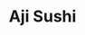 ---
layout: place
title: "Aji Sushi"
permalink: /new-york/new-york/aji-sushi.html
stateAbbr: NY
stateName: New York
cityName: New York
seo:
  name: "Aji Sushi"
  type: Restaurant
  links: null
description: "Aji Sushi serves delicious sushi in New York, New York. Try fresh Japanese dishes for a great dining experience. "
place_id: ChIJM8c5sHRZwokRXY_g--q0wpw
photos:
  - name: >-
      places/ChIJM8c5sHRZwokRXY_g--q0wpw/photos/AeeoHcJatDkCnnRZmbWC4JpMpFcNBZZHLwBz3o-v90bV1waqSfT2uQTBTVmrRIDD0E_qYyhAidf4t3OclybMkK3ENpeVxbhrH1QrUieiSAbX2vvZel2_gTCG3RpTQUuPRETrOVCthUAz8FEx6Q9WnwB38HGo0iGBa_GWqDmCMxZ9SjTcqUwWbLPLjP8x4pFO53agovX2rtUp1IdIVE6Ofz_GUmpGF4xgxp9CJvANZypBhgwq5EAjpjJlHlwWxhcKX_CnQMOXW57ADZiXUuU124srcdq1fzE83QIUpz8NEbP68Kdg-6_CXeqxYaxF_INI3WZaZZi05gnSeAv2fApfVufqA1VmLhEh4iwi25-ugm186Cv2BDE3_tlY-39IaRiLW8i5FM3EbIu_ADblGCZbWz3YQxmaHR8c1QDUaJfx4i5dnrfsUQ
    widthPx: 4032
    heightPx: 3024
    authorAttributions:
      - displayName: Augusto Paulino
        uri: https://maps.google.com/maps/contrib/115862479330323357853
        photoUri: >-
          https://lh3.googleusercontent.com/a-/ALV-UjUZ6LZjNZci-HCGo3Z1urQFFtn0xxTIbvDBy5bWMRUK-gw_XM-e=s100-p-k-no-mo
    flagContentUri: >-
      https://www.google.com/local/imagery/report/?cb_client=maps_api_places.places_api&image_key=!1e10!2sCIHM0ogKEICAgIDpkY_aEQ&hl=en-US
    googleMapsUri: >-
      https://www.google.com/maps/place//data=!3m4!1e2!3m2!1sCIHM0ogKEICAgIDpkY_aEQ!2e10!4m2!3m1!1s0x89c25974b039c733:0x9cc2b4eafbe08f5d
  - name: >-
      places/ChIJM8c5sHRZwokRXY_g--q0wpw/photos/AeeoHcIgGjwhYldo9ntAzJJIAHCFLj1RbAdsX9JhRRVKlnh3JY2k_4IUEvkAZbD0ugkhXUgSy9XcBMbkdvTo-WCZdCUiI378fPT2Ejw9XezfMZ41Z2qeunVrtymKGXIAc7XkUXDvup9LJ6VGO2j0yHMHVw-lX48o0hu9QbHt3vjkGyRYQmNO0l2nBySpXFWTAy_K10_IwZHNrI0iepCQK9Q62kkEqH5DEM8KXNA3ztAC7yV2y6VhQ1JpeAuoB1ET0UH29cfgPWzT5lFwMMbJJBXyK0dnGAizdPRqTucZgT2-Oj8
    widthPx: 3024
    heightPx: 4032
    authorAttributions:
      - displayName: Aji Sushi
        uri: https://maps.google.com/maps/contrib/116174408685407875637
        photoUri: >-
          https://lh3.googleusercontent.com/a/ACg8ocLHuod9tBkhF9-Li3x4KZPgN79PqatX2sNeIgcubjlkbMda=s100-p-k-no-mo
    flagContentUri: >-
      https://www.google.com/local/imagery/report/?cb_client=maps_api_places.places_api&image_key=!1e10!2sAF1QipNcykNvYahn7afWe2EStm9OSAf3zKv7Gs7VsfI&hl=en-US
    googleMapsUri: >-
      https://www.google.com/maps/place//data=!3m4!1e2!3m2!1sAF1QipNcykNvYahn7afWe2EStm9OSAf3zKv7Gs7VsfI!2e10!4m2!3m1!1s0x89c25974b039c733:0x9cc2b4eafbe08f5d
  - name: >-
      places/ChIJM8c5sHRZwokRXY_g--q0wpw/photos/AeeoHcIpJY1X_V7ieTyjAXQr1zEa7ps8K8i7tqR1UCMr1nc1W1iZnEsMPvQ7Plgkfm7-aBlXTj8XvOgLuIEopyD8ncTyEr0MmtA8Whhg_QQKm7bHy8KfcS93alciSIrcK92O5ZFKw8dABx192xGIrKFaSP5BlA_6J2CZD0kE4-bgXp8yyGr0n8_aDY12JKLhsThMAfNQnpLDwMsxbY38vCD7BSWnkTmdnWZ5ouW1-4IdNRQ6td4nHWA3o3CTHU4_FZ4q0uZ8xVSF4OK6jkFHE1E8dYB0PJaa_ZStGRmdvTj_lhYc8xp9-YCY5LOa9x478vp-1dj4ZE5OLmA_znqF_hvJfQmCcUVeBrFmFcsUlJvJInbhQjkOMV8Hu2aKpYSBJJvL88OYQI3QYdCo_YLBNkmmG8jojvsxzs61Z-PpHujk9gEtzlMD
    widthPx: 4000
    heightPx: 3000
    authorAttributions:
      - displayName: John
        uri: https://maps.google.com/maps/contrib/115919226229455248203
        photoUri: >-
          https://lh3.googleusercontent.com/a/ACg8ocJ6a42GKZqWnXYe3ZmbwEheyPqJ5jpohTtp9vny8dNKtVJstg=s100-p-k-no-mo
    flagContentUri: >-
      https://www.google.com/local/imagery/report/?cb_client=maps_api_places.places_api&image_key=!1e10!2sCIHM0ogKEICAgICT__bskAE&hl=en-US
    googleMapsUri: >-
      https://www.google.com/maps/place//data=!3m4!1e2!3m2!1sCIHM0ogKEICAgICT__bskAE!2e10!4m2!3m1!1s0x89c25974b039c733:0x9cc2b4eafbe08f5d
  - name: >-
      places/ChIJM8c5sHRZwokRXY_g--q0wpw/photos/AeeoHcIYRxqQ_ZzIGIStZRCHY8U5mz2qzgrnfD8AjyINtcWDMH2kKv43PSwoBOujoW3Ev7e5YR477kXd2SCDpRXCiZxudJlht2WbesE2HRrlVjLevAAISVAhzArUi_2qFVuwaOI4feV0AbbR3J9IiG_BUfLfckAd14kjuuiKVnvboQsOf_FRqNHVZ3HknyOU1UUIWsPmSzULHpegki5WsMiLwaPH4YWgwWuvGvpPLiaowBwKSycY4VLeuz4k6g02lfJQA_cfPdb4K_GP2GiUaskTg9-3oEveRxVegWfrw4WVN9OJy7tn-EV76p1FnUH_41ZuXNRW6Oby1ZTHGp0N4tNgUMXeVFauE295QYrke2E-KVLgFnzTLIsVhbvlH3D9A0L5ZLNI9A2xfpdSuBeF9QIvjhFM3O6vgir4em8k6lkDiLTnmxaK
    widthPx: 4501
    heightPx: 3379
    authorAttributions:
      - displayName: 王啟樺
        uri: https://maps.google.com/maps/contrib/115345317716040199539
        photoUri: >-
          https://lh3.googleusercontent.com/a-/ALV-UjV_4hWYDwZcvKU8xVzfgpe8raQmGarN5sWbzYCqi5oKzzwzq5xygg=s100-p-k-no-mo
    flagContentUri: >-
      https://www.google.com/local/imagery/report/?cb_client=maps_api_places.places_api&image_key=!1e10!2sCIHM0ogKEICAgIDpm_uL2gE&hl=en-US
    googleMapsUri: >-
      https://www.google.com/maps/place//data=!3m4!1e2!3m2!1sCIHM0ogKEICAgIDpm_uL2gE!2e10!4m2!3m1!1s0x89c25974b039c733:0x9cc2b4eafbe08f5d
  - name: >-
      places/ChIJM8c5sHRZwokRXY_g--q0wpw/photos/AeeoHcKFfI4EaTEkNFVm2zgxb2CZZDVzB-ey1CFDeOFwM3GDoU_hnCSPuGvaTdbcW3SyF6o8uxdrbnhw0xdjiIdCkYjDvO2Nqf27AHq11YmB27_x1tsv5HwuIsL06drxcYw8OgUzRCecWmEnEi8FYdwa2TiedwTRH7q12JVWhsmtFZ4QvmHibA2hBLB9RBvlG-igrave2IeKrCLfZjMdVY8DHvZkzQyTbWtf1iCkCKAg5hSbtW0-jSmOvmYjFfONVh_ksn_PaEIBaAU7hLAIhvo09YQU2g-cjrgWeEpJZeJgULw
    widthPx: 3024
    heightPx: 4032
    authorAttributions:
      - displayName: Aji Sushi
        uri: https://maps.google.com/maps/contrib/116174408685407875637
        photoUri: >-
          https://lh3.googleusercontent.com/a/ACg8ocLHuod9tBkhF9-Li3x4KZPgN79PqatX2sNeIgcubjlkbMda=s100-p-k-no-mo
    flagContentUri: >-
      https://www.google.com/local/imagery/report/?cb_client=maps_api_places.places_api&image_key=!1e10!2sAF1QipMcQF8jR5fyQj2uVO8846LdBfTfPl8jMnht76Q&hl=en-US
    googleMapsUri: >-
      https://www.google.com/maps/place//data=!3m4!1e2!3m2!1sAF1QipMcQF8jR5fyQj2uVO8846LdBfTfPl8jMnht76Q!2e10!4m2!3m1!1s0x89c25974b039c733:0x9cc2b4eafbe08f5d
  - name: >-
      places/ChIJM8c5sHRZwokRXY_g--q0wpw/photos/AeeoHcJIoC1k5zXZhzaYavVOOnD7sbvm8-Cq2o6ntlpTh8YIVL7fdpEOFD4XS8hTF9TI5gK-uFN9gMQSSXlIZkPoTWRj9EcUvFIqS3AsBTqEUhyrf9UBGclutz1IG3Dn9Uwdbuj8quhfJE7w6ryWOv_3OqXVGy3T6gkoRs_n_cABynk_AX2cNuGxCbgWsTmf-wtRJEmc4fymHJrmqfKMkg6-qBWHnVZyrcDh7K9H2URIlMKLnuTFTJRpf84OrveHp2ad3U0xHorDH0ZZiiLrskNtiKj16dZ7VaGxztUma5qgi90
    widthPx: 3024
    heightPx: 4032
    authorAttributions:
      - displayName: Aji Sushi
        uri: https://maps.google.com/maps/contrib/116174408685407875637
        photoUri: >-
          https://lh3.googleusercontent.com/a/ACg8ocLHuod9tBkhF9-Li3x4KZPgN79PqatX2sNeIgcubjlkbMda=s100-p-k-no-mo
    flagContentUri: >-
      https://www.google.com/local/imagery/report/?cb_client=maps_api_places.places_api&image_key=!1e10!2sAF1QipMEVPQtcp_SAmFEIddZJCnkeTIQzLNlRoIwt4g&hl=en-US
    googleMapsUri: >-
      https://www.google.com/maps/place//data=!3m4!1e2!3m2!1sAF1QipMEVPQtcp_SAmFEIddZJCnkeTIQzLNlRoIwt4g!2e10!4m2!3m1!1s0x89c25974b039c733:0x9cc2b4eafbe08f5d
  - name: >-
      places/ChIJM8c5sHRZwokRXY_g--q0wpw/photos/AeeoHcKkoPOKNoFG8sYsXdF2LA6tE71AFGbtwhBTSdxujzB4Ecb9dXuYfPvN82XhLto_LfSUkTjN_XebtGFFuA3ZtPhSe3Ko_idhhk6n1fs7OFy_J6ektLaptg44vQ5kcejGiaiIn3Y9xnStfn9OjoyUeZP6iKl4j2OUh4ERTLFl5HVMYVLGv68NzrlHJ9rP1aQJH-FM_fXKM2vIJJ3z5I76uo7vq-8EZuQjchgd5rBzK9RyDcWxjAoCpMKVzvFSeBX8x_D0mAOsZoektoFY1XVZQT85SQeucJB0EfCb7HLDw5f2h2UF1MM4H0DzmUXvdABYBRv4zTTR3S56KDQVB6nKSDjyWV7N30XuhP__IMJREIucs-Iia4vVw5Zmgiacrktrm27QLOBGhPu_8jXt_D91q1k_TnJD2ouP-euR3YLH9Yp9B7uX
    widthPx: 4032
    heightPx: 3024
    authorAttributions:
      - displayName: Linda M
        uri: https://maps.google.com/maps/contrib/115243712637869816021
        photoUri: >-
          https://lh3.googleusercontent.com/a-/ALV-UjVw-JVVGxbzqgBMZ8cSazLQnRRj3yfyyt3ZJwiV_um_MpSKjMRO=s100-p-k-no-mo
    flagContentUri: >-
      https://www.google.com/local/imagery/report/?cb_client=maps_api_places.places_api&image_key=!1e10!2sCIHM0ogKEICAgICBncCC-QE&hl=en-US
    googleMapsUri: >-
      https://www.google.com/maps/place//data=!3m4!1e2!3m2!1sCIHM0ogKEICAgICBncCC-QE!2e10!4m2!3m1!1s0x89c25974b039c733:0x9cc2b4eafbe08f5d
  - name: >-
      places/ChIJM8c5sHRZwokRXY_g--q0wpw/photos/AeeoHcLM1wsxLgzwHKlY4Xq07FyUDYn3FlMfxNUc2zP8dGgZLqw88TKYBMSO0yxOmKCX1d5C1HI9YBozHCPQ76lOpA-Jumc6vzAE-9euXqtiRdiUYbrkmPEmOuS6GEKvDh_a_Ka9cmpgsJAfyRY8Bq7bbG8PcEv_XpUmmci46ZOL3vKz8ywFDnrki4G9aeEHbPzmIjH5YFCrnKJqty4wsasHYwQOXOWp1iaF1-Ido1XPjlAQRZvls_opRaeWVgimOT37I1akvHz_aC7AflbvaPF5AmQUe-nxJp2uMHtPGoEp-dP5QiJbOfbtzd6GtnlkhJQUegsyd4qUYESu33xTe01e22xmB7iS-iOWym5Q2UhGcnlCb2JJa9_MQWh02KbVSgzVnGRl5Sg0RlE34cFsW3E8lZIJpQlltV7AxForEEyhe5ashA
    widthPx: 3000
    heightPx: 4000
    authorAttributions:
      - displayName: Jonathan Madera
        uri: https://maps.google.com/maps/contrib/104420873629549530752
        photoUri: >-
          https://lh3.googleusercontent.com/a/ACg8ocJvIORqXlkqDLU7hk46q_rdLLFdI9QRLkB1ngATV7J3TQCq8A=s100-p-k-no-mo
    flagContentUri: >-
      https://www.google.com/local/imagery/report/?cb_client=maps_api_places.places_api&image_key=!1e10!2sCIHM0ogKEICAgIDh3vXMDw&hl=en-US
    googleMapsUri: >-
      https://www.google.com/maps/place//data=!3m4!1e2!3m2!1sCIHM0ogKEICAgIDh3vXMDw!2e10!4m2!3m1!1s0x89c25974b039c733:0x9cc2b4eafbe08f5d
  - name: >-
      places/ChIJM8c5sHRZwokRXY_g--q0wpw/photos/AeeoHcL4Mh5_hoRVjIzHJ-SxhxYwdShaMNf2VYpqsM8yqem37Z6o2JPMhuVnPuklTFMxqjyO_CXrxx0ty3D-3TpvsNHyo9SvJ57klYFJvioaZ_wX-cLZmavIDxBnPTZrXu0JjkKS9nOSDuIEXWwUUVhT2Ap0N_nzKzb24lx4uRXwsQgcUJrVXuvdHHFMocSVcPwb1ho1yZIJej5fWaG5OOaps9ozF2MmHTViKhe7b2UmW4VIpr4-aJ4QOM0KSDRRB_AxZhlcXl7kdMms0v5yQyjfJtH0JEZ0wv-TOQSlyKweekaKNviIWWwCrW-KELeXVkivqCJab-FNKAicP2lUgRfP1vLAyF4bd_B4zLKezvS1jCbVM1xneAjtykn-w-10f3-GfY1pDP872_3L78uioim6_wAjR1OJaIyqykvsBzyPwBCeuWMK
    widthPx: 4032
    heightPx: 3024
    authorAttributions:
      - displayName: 王啟樺
        uri: https://maps.google.com/maps/contrib/115345317716040199539
        photoUri: >-
          https://lh3.googleusercontent.com/a-/ALV-UjV_4hWYDwZcvKU8xVzfgpe8raQmGarN5sWbzYCqi5oKzzwzq5xygg=s100-p-k-no-mo
    flagContentUri: >-
      https://www.google.com/local/imagery/report/?cb_client=maps_api_places.places_api&image_key=!1e10!2sCIHM0ogKEICAgIDpm_uLmgE&hl=en-US
    googleMapsUri: >-
      https://www.google.com/maps/place//data=!3m4!1e2!3m2!1sCIHM0ogKEICAgIDpm_uLmgE!2e10!4m2!3m1!1s0x89c25974b039c733:0x9cc2b4eafbe08f5d
  - name: >-
      places/ChIJM8c5sHRZwokRXY_g--q0wpw/photos/AeeoHcKP2nBGPQm7LJzxO6Xvv-dhEpqV5mxZbTa3x308f01ZEhWihL49Wp0v1VnCwUaBpU6EeImcHfYivNbIC0mfcs8m0CCWN8_G4OyUwJVpWFVH4ayZ6H2HaXDhsGUrZkM29HTZFQmtW_Eq9MBEE8if65pvFTZlfmkrxqkVp37pvom0WzOiTLFpB_k3h8Xy5eBZbSVR5TjYm780YHNnz7aEedb8Zn_0ZSKNmvig1PotCL3T2dge8z8S9SGsA23Qys_afkJZHppVAVfkmtdSmJGoXGT5i-4FyKSs48KVlw99ib-20i-6zMloGbzwXQJAjMrEzU3lGr-NfIQzb6CGDRzC9SB7687CF1F26XRpYralXZhclp2FJBE729m1W_V41b6PcB_9jYqQGteB29dhNTxXt9Nxsnxpex5C0CavONGwHyJgskKO
    widthPx: 3024
    heightPx: 4032
    authorAttributions:
      - displayName: Augusto Paulino
        uri: https://maps.google.com/maps/contrib/115862479330323357853
        photoUri: >-
          https://lh3.googleusercontent.com/a-/ALV-UjUZ6LZjNZci-HCGo3Z1urQFFtn0xxTIbvDBy5bWMRUK-gw_XM-e=s100-p-k-no-mo
    flagContentUri: >-
      https://www.google.com/local/imagery/report/?cb_client=maps_api_places.places_api&image_key=!1e10!2sCIHM0ogKEICAgIDpkY_akQE&hl=en-US
    googleMapsUri: >-
      https://www.google.com/maps/place//data=!3m4!1e2!3m2!1sCIHM0ogKEICAgIDpkY_akQE!2e10!4m2!3m1!1s0x89c25974b039c733:0x9cc2b4eafbe08f5d
address: 838 2nd Ave, New York, NY 10017, USA
street: 838 2nd Ave
city: New York
state: NY
zip: '10017'
country: USA
neighborhood: null
latitude: '40.751445'
longitude: '-73.970763'
accessibility_options:
  wheelchairAccessibleParking: false
  wheelchairAccessibleEntrance: true
  wheelchairAccessibleRestroom: true
business_status: OPERATIONAL
name: Aji Sushi
google_maps_links:
  directionsUri: >-
    https://www.google.com/maps/dir//''/data=!4m7!4m6!1m1!4e2!1m2!1m1!1s0x89c25974b039c733:0x9cc2b4eafbe08f5d!3e0
  placeUri: https://maps.google.com/?cid=11295789736739770205
  writeAReviewUri: >-
    https://www.google.com/maps/place//data=!4m3!3m2!1s0x89c25974b039c733:0x9cc2b4eafbe08f5d!12e1
  reviewsUri: >-
    https://www.google.com/maps/place//data=!4m4!3m3!1s0x89c25974b039c733:0x9cc2b4eafbe08f5d!9m1!1b1
  photosUri: >-
    https://www.google.com/maps/place//data=!4m3!3m2!1s0x89c25974b039c733:0x9cc2b4eafbe08f5d!10e5
primary_type: Japanese Restaurant
opening_hours:
  regular: null
  current: null
secondary_opening_hours:
  regular:
    weekdayDescriptions: null
    type: null
  current:
    weekdayDescriptions: null
    type: null
phone: null
price_level: null
price_range: null
rating: null
rating_count: 0
website: null
reviews: null
parking_options: null
payment_options: null
allow_dogs: null
curbside_pickup: null
delivery: null
dine_in: null
good_for_children: null
good_for_groups: null
good_for_sports: null
live_music: null
menu_for_children: null
outdoor_seating: null
reservable: null
restroom: null
serves_beer: null
serves_breakfast: null
serves_brunch: null
serves_cocktails: null
serves_coffee: null
serves_dinner: null
serves_dessert: null
serves_lunch: null
serves_vegetarian_food: null
serves_wine: null
takeout: null
update_category: essentials
summary: null

---